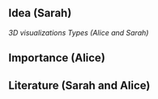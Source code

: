 ## Idea (Sarah)

_3D visualizations Types (Alice and Sarah)_

## Importance (Alice)

## Literature (Sarah and Alice)
